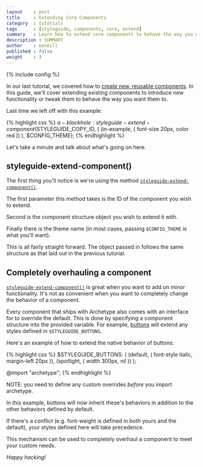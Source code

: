 ```yaml
---
layout    : post
title     : Extending Core Components
category  : tutorials
tags      : [styleguide, components, core, extend]
summary   : Learn how to extend core components to behave the way you want them to.
description : SUMMARY
author    : eoneill
published : false
weight    : 3
---
```

{% include config %}

In our last tutorial, we covered how to [create new, reusable components](/tutorials/creating-custom-components/). In this guide, we'll cover extending existing components to introduce new functionality or tweak them to behave the way you want them to.

Last time we left off with this example:

{% highlight css %}
$a-blackhole: styleguide-extend-component($STYLEGUIDE_COPY_ID, (
  (in-example, (
    font-size   20px,
    color       red
  ))
), $CONFIG_THEME);
{% endhighlight %}

Let's take a minute and talk about what's going on here.

## styleguide-extend-component()

The first thing you'll notice is we're using the method [`styleguide-extend-component()`](/documentation/native/#Archetype/SassExtensions/Styleguide.html).

The first parameter this method takes is the ID of the component you wish to extend.

Second is the component structure object you wish to extend it with.

Finally there is the theme name (in most cases, passing `$CONFIG_THEME` is what you'll want).

This is all fairly straight forward. The object passed in follows the same structure as that laid out in the previous tutorial.

## Completely overhauling a component

[`styleguide-extend-component()`](/documentation/native/#Archetype/SassExtensions/Styleguide.html) is great when you want to add on minor functionality. It's not as convenient when you want to completely change the behavior of a component.

Every component that ships with Archetype also comes with an interface for to override the default. This is done by specifying a component structure into the provided variable. For example, [buttons](/components/buttons/) will extend any styles defined in `$STYLEGUIDE_BUTTONS`.

Here's an example of how to extend the native behavior of buttons:

{% highlight css %}
$STYLEGUIDE_BUTTONS: (
  (default, (
    font-style    italic,
    margin-left   20px
  )),
  (spotlight, (
    width         300px,
    nil
  ))
);

@import "archetype";
{% endhighlight %}

<span class="note">NOTE: you need to define any custom overrides _before_ you import archetype.</span>

In this example, buttons will now inherit these's behaviors in addition to the other behaviors defined by default.

If there's a conflict (e.g. font-weight is defined in both yours and the default), your styles defined here will take precedence.

This mechanism can be used to completely overhaul a component to meet your custom needs.

_Happy hacking!_